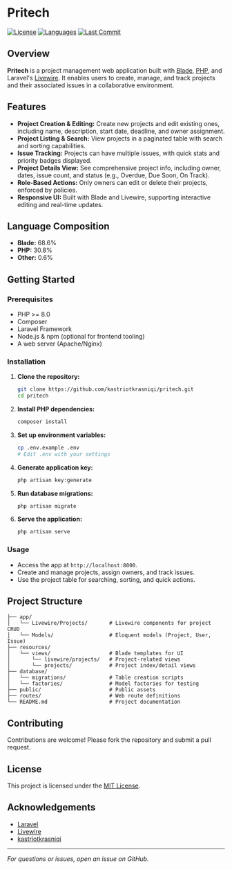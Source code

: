 # Pritech

[![License](https://img.shields.io/github/license/kastriotkrasniqi/pritech)](LICENSE)
[![Languages](https://img.shields.io/github/languages/top/kastriotkrasniqi/pritech)](https://github.com/kastriotkrasniqi/pritech/search?l=Blade)
[![Last Commit](https://img.shields.io/github/last-commit/kastriotkrasniqi/pritech)](https://github.com/kastriotkrasniqi/pritech/commits/main)

## Overview

**Pritech** is a project management web application built with [Blade](https://laravel.com/docs/10.x/blade), [PHP](https://www.php.net/), and Laravel's [Livewire](https://livewire.laravel.com/). It enables users to create, manage, and track projects and their associated issues in a collaborative environment.

## Features

- **Project Creation & Editing:** Create new projects and edit existing ones, including name, description, start date, deadline, and owner assignment.
- **Project Listing & Search:** View projects in a paginated table with search and sorting capabilities.
- **Issue Tracking:** Projects can have multiple issues, with quick stats and priority badges displayed.
- **Project Details View:** See comprehensive project info, including owner, dates, issue count, and status (e.g., Overdue, Due Soon, On Track).
- **Role-Based Actions:** Only owners can edit or delete their projects, enforced by policies.
- **Responsive UI:** Built with Blade and Livewire, supporting interactive editing and real-time updates.

## Language Composition

- **Blade:** 68.6%
- **PHP:** 30.8%
- **Other:** 0.6%

## Getting Started

### Prerequisites

- PHP >= 8.0
- Composer
- Laravel Framework
- Node.js & npm (optional for frontend tooling)
- A web server (Apache/Nginx)

### Installation

1. **Clone the repository:**
    ```sh
    git clone https://github.com/kastriotkrasniqi/pritech.git
    cd pritech
    ```

2. **Install PHP dependencies:**
    ```sh
    composer install
    ```

3. **Set up environment variables:**
    ```sh
    cp .env.example .env
    # Edit .env with your settings
    ```

4. **Generate application key:**
    ```sh
    php artisan key:generate
    ```

5. **Run database migrations:**
    ```sh
    php artisan migrate
    ```

6. **Serve the application:**
    ```sh
    php artisan serve
    ```

### Usage

- Access the app at `http://localhost:8000`.
- Create and manage projects, assign owners, and track issues.
- Use the project table for searching, sorting, and quick actions.

## Project Structure

```
├── app/
│   └── Livewire/Projects/       # Livewire components for project CRUD
│   └── Models/                  # Eloquent models (Project, User, Issue)
├── resources/
│   └── views/                   # Blade templates for UI
│       └── livewire/projects/   # Project-related views
│       └── projects/            # Project index/detail views
├── database/
│   └── migrations/              # Table creation scripts
│   └── factories/               # Model factories for testing
├── public/                      # Public assets
├── routes/                      # Web route definitions
└── README.md                    # Project documentation
```

## Contributing

Contributions are welcome! Please fork the repository and submit a pull request.

## License

This project is licensed under the [MIT License](LICENSE).

## Acknowledgements

- [Laravel](https://laravel.com/)
- [Livewire](https://livewire.laravel.com/)
- [kastriotkrasniqi](https://github.com/kastriotkrasniqi)

---

_For questions or issues, open an issue on GitHub._
